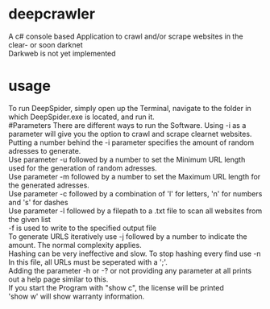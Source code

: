 # deepcrawler
A c# console based Application to crawl and/or scrape websites in the clear- or soon darknet   <br />
Darkweb is not yet implemented  <br />
# usage
To run DeepSpider, simply open up the Terminal, navigate to the folder in which DeepSpider.exe is located, and run it.  <br />
#Parameters
There are different ways to run the Software. Using -i as a parameter will give you the option to crawl and scrape clearnet websites.  <br />
Putting a number behind the -i parameter specifies the amount of random adresses to generate.  <br />
Use parameter -u followed by a number to set the Minimum URL length used for the generation of random adresses.  <br />
Use parameter -m followed by a number to set the Maximum URL length for the generated adresses.  <br />
Use parameter -c followed by a combination of 'l' for letters, 'n' for numbers and 's' for dashes  <br />
Use parameter -l followed by a filepath to a .txt file to scan all websites from the given list  <br />
-f is used to write to the specified output file <br />
To generate URLS iteratively use -j followed by a number to indicate the amount. The normal complexity applies.<br />
Hashing can be very ineffective and slow. To stop hashing every find use -n  <br />
In this file, all URLs must be seperated with a ';'.  <br />
Adding the parameter -h or -? or not providing any parameter at all prints out a help page similar to this.  <br />
If you start the Program with "show c", the license will be printed  <br />
'show w' will show warranty information.  <br />